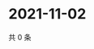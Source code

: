# 2021-11-02

共 0 条

<!-- BEGIN WEIBO -->
<!-- 最后更新时间 Tue Nov 02 2021 03:12:29 GMT+0800 (China Standard Time) -->

<!-- END WEIBO -->
